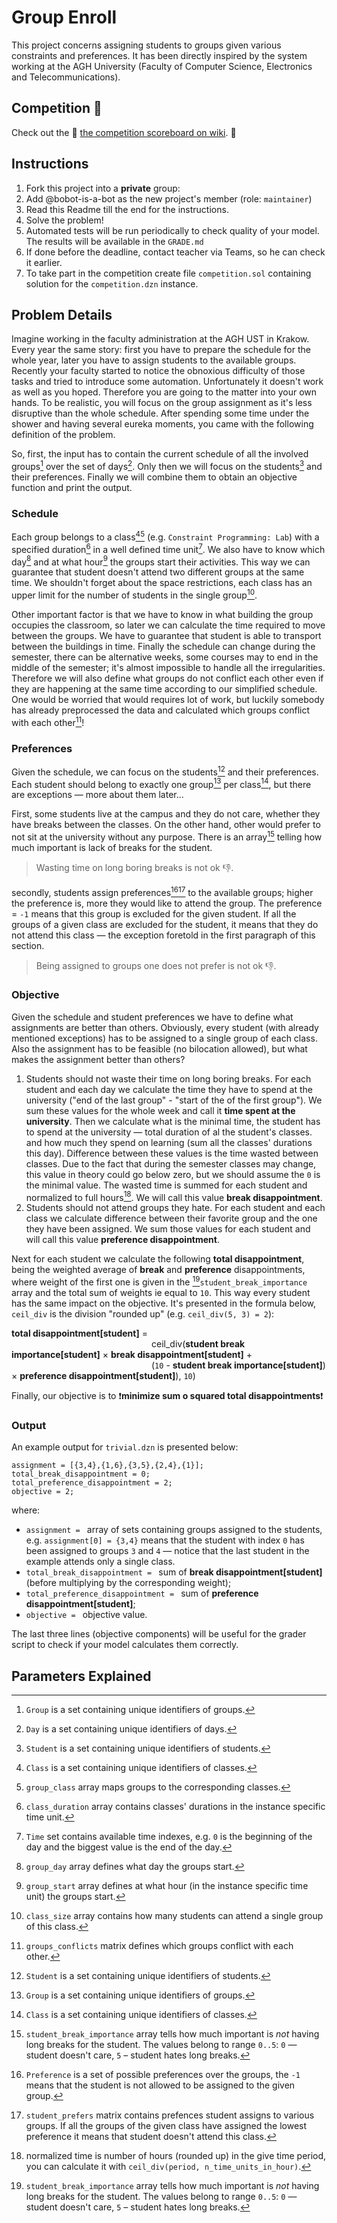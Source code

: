 # Group Enroll

This project concerns assigning students to groups given various constraints and preferences.
It has been directly inspired by the system working at the AGH University (Faculty of Computer Science, Electronics and Telecommunications).

## Competition :boxing_glove:

Check out the :boxing_glove: [the competition scoreboard on wiki](https://gitlab.com/agh-courses/23/cp/fast-track/project/-/wikis/Scoreboard). :boxing_glove:

## Instructions

1. Fork this project into a **private** group:
2. Add @bobot-is-a-bot as the new project's member (role: `maintainer`) 
4. Read this Readme till the end for the instructions.
5. Solve the problem!
6. Automated tests will be run periodically to check quality of your model. The results will be available in the `GRADE.md`
7. If done before the deadline, contact teacher via Teams, so he can check it earlier.
8. To take part in the competition create file `competition.sol` containing solution for the `competition.dzn` instance.

## Problem Details

Imagine working in the faculty administration at the AGH UST in Krakow. Every year the same story: first you have to prepare the schedule for the whole year, later you have to assign students to the available groups. Recently your faculty started to notice the obnoxious difficulty of those tasks and tried to introduce some automation. Unfortunately it doesn't work as well as you hoped. Therefore you are going to the matter into your own hands. To be realistic, you will focus on the group assignment as it's less disruptive than the whole schedule. After spending some time under the shower and having several eureka moments, you came with the following definition of the problem.

So, first, the input has to contain the current schedule of all the involved groups[^group] over the set of days[^day]. Only then we will focus on the students[^student] and their preferences. Finally we will combine them to obtain an objective function and print the output.  

### Schedule 

Each group belongs to a class[^class][^group_class] (e.g. `Constraint Programming: Lab`) with a specified duration[^class_duration] in a well defined time unit[^time]. We also have to know which day[^group_day] and at what hour[^group_start] the groups start their activities. This way we can guarantee that student doesn't attend two different groups at the same time. We shouldn't forget about the space restrictions, each class has an upper limit for the number of students in the single group[^class_size].

Other important factor is that we have to know in what building the group occupies the classroom, so later we can calculate the time required to move between the groups. We have to guarantee that student is able to transport between the buildings in time. Finally the schedule can change during the semester, there can be alternative weeks, some courses may to end in the middle of the semester; it's almost impossible to handle all the irregularities. Therefore we will also define what groups do not conflict each other even if they are happening at the same time according to our simplified schedule. One would be worried that would requires lot of work, but luckily somebody has already preprocessed the data and calculated which groups conflict with each other[^groups_conflicts]!

### Preferences

Given the schedule, we can focus on the students[^student] and their preferences. Each student should belong to exactly one group[^group] per class[^class], but there are exceptions — more about them later...

First, some students live at the campus and they do not care, whether they have breaks between the classes. On the other hand, other would prefer to not sit at the university without any purpose. There is an array[^student_break_importance] telling how much important is lack of breaks for the student.

> Wasting time on long boring breaks is not ok :-1:.

secondly, students assign preferences[^preference][^student_prefers] to the available groups; higher the preference is, more they would like to attend the group. The preference = `-1` means that this group is excluded for the given student. If all the groups of a given class are excluded for the student, it means that they do not attend this class — the exception foretold in the first paragraph of this section. 

> Being assigned to groups one does not prefer is not ok :-1:.

### Objective

Given the schedule and student preferences we have to define what assignments are better than others. Obviously, every student (with already mentioned exceptions) has to be assigned to a single group of each class. Also the assignment has to be feasible (no bilocation allowed), but what makes the assignment better than others?

1. Students should not waste their time on long boring breaks. For each student and each day we calculate the time they have to spend at the university ("end of the last group" - "start of the of the first group"). We sum these values for the whole week and call it **time spent at the university**. Then we calculate what is the minimal time, the student has to spend at the university — total duration of al the student's classes.  and how much they spend on learning (sum all the classes' durations this day). Difference between these values is the time wasted between classes. Due to the fact that during the semester classes may change, this value in theory could go below zero, but we should assume the `0` is the minimal value. The wasted time is summed for each student and normalized to full hours[^normalized]. We will call this value **break disappointment**.
2. Students should not attend groups they hate. For each student and each class we calculate difference between their favorite group and the one they have been assigned. We sum those values for each student and will call this value **preference disappointment**.

Next for each student we calculate the following **total disappointment**, being the weighted average of **break** and **preference** disappointments, where weight of the first one is given in the [^student_break_importance]`student_break_importance` array and the total sum of weights ie equal to `10`. This way every student has the same impact on the objective. It's presented in the formula below, `ceil_div` is the division "rounded up" (e.g. `ceil_div(5, 3) = 2`):

**total disappointment[student]** =  
                ceil_div(**student break importance[student]** × **break disappointment[student]** +  
                (`10` - **student break importance[student]**) × **preference disappointment[student]**), `10`)

Finally, our objective is to :exclamation:**minimize sum o squared total disappointments**:exclamation:

### Output

An example output for `trivial.dzn` is presented below:

```
assignment = [{3,4},{1,6},{3,5},{2,4},{1}];
total_break_disappointment = 0;
total_preference_disappointment = 2;
objective = 2;
```

where:
- `assignment = ` array of sets containing groups assigned to the students, e.g. `assignment[0] = {3,4}` means that the student with index `0` has been assigned to groups `3` and `4` — notice that the last student in the example attends only a single class.
- `total_break_disappointment = ` sum of **break disappointment[student]** (before multiplying by the corresponding weight);
- `total_preference_disappointment = ` sum of **preference disappointment[student]**;
- `objective = ` objective value.

The last three lines (objective components) will be useful for the grader script to check if your model calculates them correctly.

## Parameters Explained

[^group]: `Group` is a set containing unique identifiers of groups.
[^group_class]: `group_class` array maps groups to the corresponding classes[^class].
[^group_day]: `group_day` array defines what day[^day] the groups start.
[^group_start]: `group_start` array defines at what hour (in the instance specific time unit[^time]) the groups start.
[^groups_conflicts]: `groups_conflicts` matrix defines which groups conflict with each other.
[^class]: `Class` is a set containing unique identifiers of classes.
[^class_duration]: `class_duration` array contains classes' durations in the instance specific time unit[^time].
[^class_size]: `class_size` array contains how many students can attend a single group of this class.
[^day]: `Day` is a set containing unique identifiers of days.
[^time]: `Time` set contains available time indexes, e.g. `0` is the beginning of the day and the biggest value is the end of the day.
[^normalized]: normalized time is number of hours (rounded up) in the give time period, you can calculate it with `ceil_div(period, n_time_units_in_hour)`.
[^preference]: `Preference` is a set of possible preferences over the groups, the `-1` means that the student is not allowed to be assigned to the given group.
[^student]: `Student` is a set containing unique identifiers of students.
[^student_break_importance]: `student_break_importance` array tells how much important is *not* having long breaks for the student. The values belong to range `0..5`: `0` — student doesn't care, `5` – student hates long breaks.
[^student_prefers]: `student_prefers` matrix contains prefences[^preference] student[^student] assigns to various groups[^group]. If all the groups of the given class have assigned the lowest preference it means that student doesn't attend this class.
